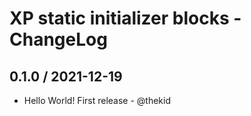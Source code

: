 XP static initializer blocks - ChangeLog
========================================

## 0.1.0 / 2021-12-19

* Hello World! First release - @thekid